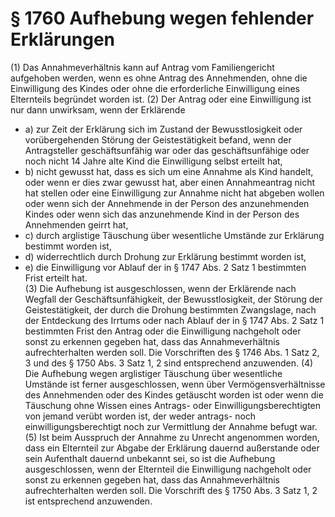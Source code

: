 # § 1760 Aufhebung wegen fehlender Erklärungen
(1) Das Annahmeverhältnis kann auf Antrag vom Familiengericht aufgehoben werden, wenn es ohne Antrag des Annehmenden, ohne die Einwilligung des Kindes oder ohne die erforderliche Einwilligung eines Elternteils begründet worden ist.
(2) Der Antrag oder eine Einwilligung ist nur dann unwirksam, wenn der Erklärende
* a) zur Zeit der Erklärung sich im Zustand der Bewusstlosigkeit oder vorübergehenden Störung der Geistestätigkeit befand, wenn der Antragsteller geschäftsunfähig war oder das geschäftsunfähige oder noch nicht 14 Jahre alte Kind die Einwilligung selbst erteilt hat,
* b) nicht gewusst hat, dass es sich um eine Annahme als Kind handelt, oder wenn er dies zwar gewusst hat, aber einen Annahmeantrag nicht hat stellen oder eine Einwilligung zur Annahme nicht hat abgeben wollen oder wenn sich der Annehmende in der Person des anzunehmenden Kindes oder wenn sich das anzunehmende Kind in der Person des Annehmenden geirrt hat,
* c) durch arglistige Täuschung über wesentliche Umstände zur Erklärung bestimmt worden ist,
* d) widerrechtlich durch Drohung zur Erklärung bestimmt worden ist,
* e) die Einwilligung vor Ablauf der in § 1747 Abs. 2 Satz 1 bestimmten Frist erteilt hat.  
(3) Die Aufhebung ist ausgeschlossen, wenn der Erklärende nach Wegfall der Geschäftsunfähigkeit, der Bewusstlosigkeit, der Störung der Geistestätigkeit, der durch die Drohung bestimmten Zwangslage, nach der Entdeckung des Irrtums oder nach Ablauf der in § 1747 Abs. 2 Satz 1 bestimmten Frist den Antrag oder die Einwilligung nachgeholt oder sonst zu erkennen gegeben hat, dass das Annahmeverhältnis aufrechterhalten werden soll. Die Vorschriften des § 1746 Abs. 1 Satz 2, 3 und des § 1750 Abs. 3 Satz 1, 2 sind entsprechend anzuwenden.
(4) Die Aufhebung wegen arglistiger Täuschung über wesentliche Umstände ist ferner ausgeschlossen, wenn über Vermögensverhältnisse des Annehmenden oder des Kindes getäuscht worden ist oder wenn die Täuschung ohne Wissen eines Antrags- oder Einwilligungsberechtigten von jemand verübt worden ist, der weder antrags- noch einwilligungsberechtigt noch zur Vermittlung der Annahme befugt war.
(5) Ist beim Ausspruch der Annahme zu Unrecht angenommen worden, dass ein Elternteil zur Abgabe der Erklärung dauernd außerstande oder sein Aufenthalt dauernd unbekannt sei, so ist die Aufhebung ausgeschlossen, wenn der Elternteil die Einwilligung nachgeholt oder sonst zu erkennen gegeben hat, dass das Annahmeverhältnis aufrechterhalten werden soll. Die Vorschrift des § 1750 Abs. 3 Satz 1, 2 ist entsprechend anzuwenden.